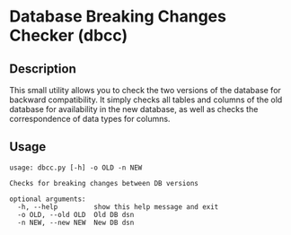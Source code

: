 # Database Breaking Changes Checker (dbcc)

## Description

This small utility allows you to check the two versions of the database for backward compatibility.
It simply checks all tables and columns of the old database for availability in the new database,
as well as checks the correspondence of data types for columns.

## Usage

```
usage: dbcc.py [-h] -o OLD -n NEW

Checks for breaking changes between DB versions

optional arguments:
  -h, --help         show this help message and exit
  -o OLD, --old OLD  Old DB dsn
  -n NEW, --new NEW  New DB dsn
```
